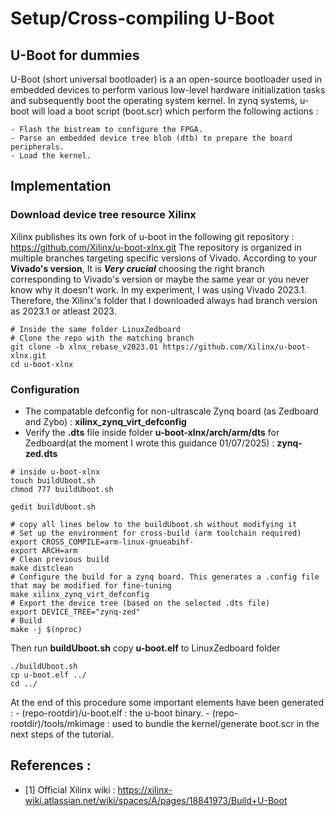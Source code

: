 # Setup/Cross-compiling U-Boot

## U-Boot for dummies

U-Boot (short universal bootloader) is a an open-source bootloader used in embedded devices to perform various low-level hardware initialization tasks and subsequently boot the operating system kernel.
In zynq systems, u-boot will load a boot script (boot.scr) which perform the following actions :

    - Flash the bistream to configure the FPGA.
    - Parse an embedded device tree blob (dtb) to prepare the board peripherals.
    - Load the kernel.

## Implementation

### Download device tree resource Xilinx
Xilinx publishes its own fork of u-boot in the following git repository : https://github.com/Xilinx/u-boot-xlnx.git
The repository is organized in multiple branches targeting specific versions of Vivado. According to your **Vivado's version**, It is **_Very crucial_** choosing the right branch corresponding to 
Vivado's version or maybe the same year or you never know why it doesn't work.
In my experiment, I was using Vivado 2023.1. Therefore, the Xilinx's folder that I downloaded always had branch version as 2023.1 or atleast 2023.

```shell
# Inside the same folder LinuxZedboard
# Clone the repo with the matching branch
git clone -b xlnx_rebase_v2023.01 https://github.com/Xilinx/u-boot-xlnx.git
cd u-boot-xlnx
```

### Configuration
- The compatable defconfig for non-ultrascale Zynq board (as Zedboard and Zybo) : **xilinx_zynq_virt_defconfig**
- Verify the **.dts** file inside folder **u-boot-xlnx/arch/arm/dts** for Zedboard(at the moment I wrote this guidance 01/07/2025) : **zynq-zed.dts**

```
# inside u-boot-xlnx
touch buildUboot.sh
chmod 777 buildUboot.sh

gedit buildUboot.sh

# copy all lines below to the buildUboot.sh without modifying it
# Set up the environment for cross-build (arm toolchain required)
export CROSS_COMPILE=arm-linux-gnueabihf-
export ARCH=arm
# Clean previous build
make distclean
# Configure the build for a zynq board. This generates a .config file that may be modified for fine-tuning
make xilinx_zynq_virt_defconfig 
# Export the device tree (based on the selected .dts file)
export DEVICE_TREE="zynq-zed"
# Build
make -j $(nproc)
```

Then run **buildUboot.sh** copy **u-boot.elf** to LinuxZedboard folder

```
./buildUboot.sh
cp u-boot.elf ../
cd ../
```

At the end of this procedure some important elements have been generated :
    - (repo-rootdir)/u-boot.elf : the u-boot binary.
    - (repo-rootdir)/tools/mkimage : used to bundle the kernel/generate boot.scr in the next steps of the tutorial.

## References :
- [1] Official Xilinx wiki : https://xilinx-wiki.atlassian.net/wiki/spaces/A/pages/18841973/Build+U-Boot
    
